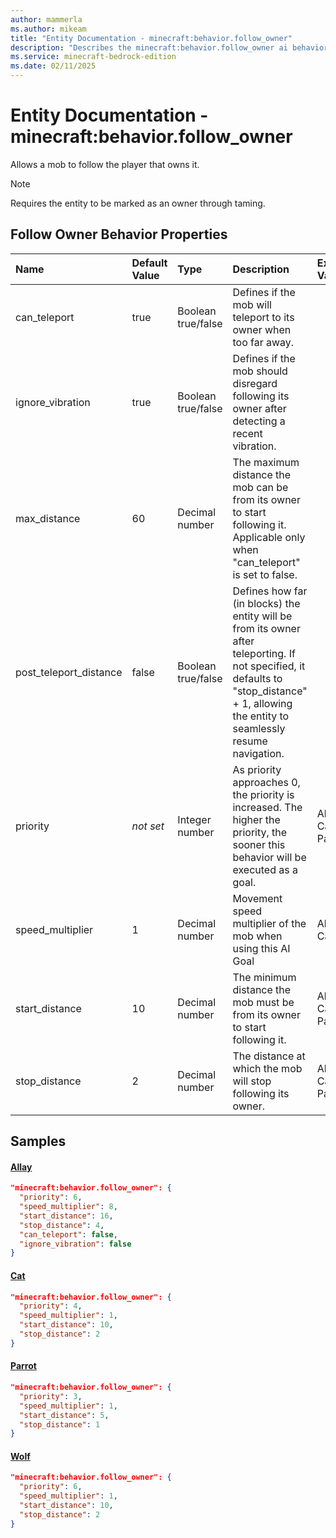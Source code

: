 ```yaml
---
author: mammerla
ms.author: mikeam
title: "Entity Documentation - minecraft:behavior.follow_owner"
description: "Describes the minecraft:behavior.follow_owner ai behavior component"
ms.service: minecraft-bedrock-edition
ms.date: 02/11/2025 
---
```


# Entity Documentation - minecraft:behavior.follow_owner

Allows a mob to follow the player that owns it.

> [!Note]
> Requires the entity to be marked as an owner through taming.


## Follow Owner Behavior Properties

|Name       |Default Value |Type |Description |Example Values |
|:----------|:-------------|:----|:-----------|:------------- |
| can_teleport | true | Boolean true/false | Defines if the mob will teleport to its owner when too far away. |  | 
| ignore_vibration | true | Boolean true/false | Defines if the mob should disregard following its owner after detecting a recent vibration. |  | 
| max_distance | 60 | Decimal number | The maximum distance the mob can be from its owner to start following it. Applicable only when "can_teleport" is set to false. |  | 
| post_teleport_distance | false | Boolean true/false | Defines how far (in blocks) the entity will be from its owner after teleporting. If not specified, it defaults to "stop_distance" + 1, allowing the entity to seamlessly resume navigation. |  | 
| priority | *not set* | Integer number | As priority approaches 0, the priority is increased. The higher the priority, the sooner this behavior will be executed as a goal. | Allay: `6`, Cat: `4`, Parrot: `3` | 
| speed_multiplier | 1 | Decimal number | Movement speed multiplier of the mob when using this AI Goal | Allay: `8`, Cat: `1` | 
| start_distance | 10 | Decimal number | The minimum distance the mob must be from its owner to start following it. | Allay: `16`, Cat: `10`, Parrot: `5` | 
| stop_distance | 2 | Decimal number | The distance at which the mob will stop following its owner. | Allay: `4`, Cat: `2`, Parrot: `1` | 

## Samples

#### [Allay](https://github.com/Mojang/bedrock-samples/tree/preview/behavior_pack/entities/allay.json)


```json
"minecraft:behavior.follow_owner": {
  "priority": 6,
  "speed_multiplier": 8,
  "start_distance": 16,
  "stop_distance": 4,
  "can_teleport": false,
  "ignore_vibration": false
}
```

#### [Cat](https://github.com/Mojang/bedrock-samples/tree/preview/behavior_pack/entities/cat.json)


```json
"minecraft:behavior.follow_owner": {
  "priority": 4,
  "speed_multiplier": 1,
  "start_distance": 10,
  "stop_distance": 2
}
```

#### [Parrot](https://github.com/Mojang/bedrock-samples/tree/preview/behavior_pack/entities/parrot.json)


```json
"minecraft:behavior.follow_owner": {
  "priority": 3,
  "speed_multiplier": 1,
  "start_distance": 5,
  "stop_distance": 1
}
```

#### [Wolf](https://github.com/Mojang/bedrock-samples/tree/preview/behavior_pack/entities/wolf.json)


```json
"minecraft:behavior.follow_owner": {
  "priority": 6,
  "speed_multiplier": 1,
  "start_distance": 10,
  "stop_distance": 2
}
```
